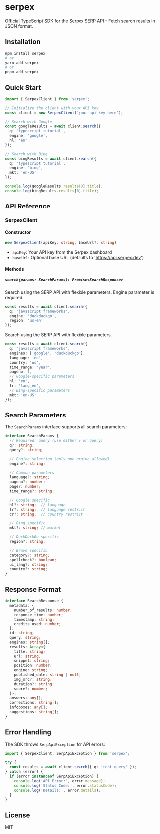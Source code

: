 # serpex

Official TypeScript SDK for the Serpex SERP API - Fetch search results in JSON format.

## Installation

```bash
npm install serpex
# or
yarn add serpex
# or
pnpm add serpex
```

## Quick Start

```typescript
import { SerpexClient } from 'serpex';

// Initialize the client with your API key
const client = new SerpexClient('your-api-key-here');

// Search with Google
const googleResults = await client.search({
  q: 'typescript tutorial',
  engine: 'google',
  hl: 'en'
});

// Search with Bing
const bingResults = await client.search({
  q: 'typescript tutorial',
  engine: 'bing',
  mkt: 'en-US'
});

console.log(googleResults.results[0].title);
console.log(bingResults.results[0].title);
```

## API Reference

### SerpexClient

#### Constructor

```typescript
new SerpexClient(apiKey: string, baseUrl?: string)
```

- `apiKey`: Your API key from the Serpex dashboard
- `baseUrl`: Optional base URL (defaults to 'https://api.serpex.dev')

#### Methods

##### `search(params: SearchParams): Promise<SearchResponse>`

Search using the SERP API with flexible parameters. Engine parameter is required.

```typescript
const results = await client.search({
  q: 'javascript frameworks',
  engine: 'duckduckgo',
  region: 'us-en'
});
```

Search using the SERP API with flexible parameters.

```typescript
const results = await client.search({
  q: 'javascript frameworks',
  engines: ['google', 'duckduckgo'],
  language: 'en',
  country: 'us',
  time_range: 'year',
  pageno: 1,
  // Google-specific parameters
  hl: 'en',
  lr: 'lang_en',
  // Bing-specific parameters
  mkt: 'en-US'
});
```

## Search Parameters

The `SearchParams` interface supports all search parameters:

```typescript
interface SearchParams {
  // Required: query (use either q or query)
  q?: string;
  query?: string;

  // Engine selection (only one engine allowed)
  engine?: string;

  // Common parameters
  language?: string;
  pageno?: number;
  page?: number;
  time_range?: string;

  // Google specific
  hl?: string;  // language
  lr?: string;  // language restrict
  cr?: string;  // country restrict

  // Bing specific
  mkt?: string; // market

  // DuckDuckGo specific
  region?: string;

  // Brave specific
  category?: string;
  spellcheck?: boolean;
  ui_lang?: string;
  country?: string;
}
```

## Response Format

```typescript
interface SearchResponse {
  metadata: {
    number_of_results: number;
    response_time: number;
    timestamp: string;
    credits_used: number;
  };
  id: string;
  query: string;
  engines: string[];
  results: Array<{
    title: string;
    url: string;
    snippet: string;
    position: number;
    engine: string;
    published_date: string | null;
    img_src?: string;
    duration?: string;
    score?: number;
  }>;
  answers: any[];
  corrections: string[];
  infoboxes: any[];
  suggestions: string[];
}
```

## Error Handling

The SDK throws `SerpApiException` for API errors:

```typescript
import { SerpexClient, SerpApiException } from 'serpex';

try {
  const results = await client.search({ q: 'test query' });
} catch (error) {
  if (error instanceof SerpApiException) {
    console.log('API Error:', error.message);
    console.log('Status Code:', error.statusCode);
    console.log('Details:', error.details);
  }
}
```


## License

MIT